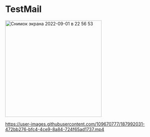 # TestMail
<img width="309" alt="Снимок экрана 2022-09-01 в 22 56 53" src="https://user-images.githubusercontent.com/109670777/187991847-d94a16f8-9293-49e8-8460-41e106ec4abd.png">


https://user-images.githubusercontent.com/109670777/187992031-472bb276-bfc4-4ce9-8a84-724f65ad1737.mp4

